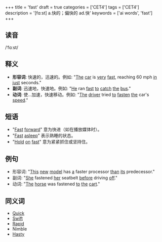+++
title = 'fast'
draft = true
categories = ['CET4']
tags = ['CET4']
description = '[fɑːst] a.快的；偏快的 ad.快'
keywords = ['ai words', 'fast']
+++

## 读音
/ˈfɑːst/

## 释义
- **形容词**: 快速的，迅速的。例如: "[The](/post/the/) [car](/post/car/) is [very](/post/very/) [fast](/post/fast/), reaching 60 mph [in](/post/in/) [just](/post/just/) seconds."
- **副词**: 迅速地，快速地。例如: "[He](/post/he/) ran [fast](/post/fast/) [to](/post/to/) [catch](/post/catch/) [the](/post/the/) [bus](/post/bus/)."
- **动词**: 使...加速，快速移动。例如: "[The](/post/the/) [driver](/post/driver/) tried [to](/post/to/) [fasten](/post/fasten/) [the](/post/the/) car's [speed](/post/speed/)."

## 短语
- "[Fast](/post/fast/) [forward](/post/forward/)" 意为快进（如在播放媒体时）。
- "[Fast](/post/fast/) [asleep](/post/asleep/)" 表示熟睡的状态。
- "[Hold](/post/hold/) [on](/post/on/) [fast](/post/fast/)" 意为紧紧抓住或坚持住。

## 例句
- 形容词: "[This](/post/this/) [new](/post/new/) [model](/post/model/) has [a](/post/a/) faster processor [than](/post/than/) [its](/post/its/) predecessor."
- 副词: "[She](/post/she/) fastened [her](/post/her/) seatbelt [before](/post/before/) driving [off](/post/off/)."
- 动词: "[The](/post/the/) [horse](/post/horse/) was fastened [to](/post/to/) [the](/post/the/) [cart](/post/cart/)."

## 同义词
- [Quick](/post/quick/)
- [Swift](/post/swift/)
- [Rapid](/post/rapid/)
- Nimble
- [Hasty](/post/hasty/)
